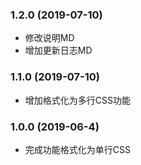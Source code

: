 ### 1.2.0 (2019-07-10)
* 修改说明MD
* 增加更新日志MD

### 1.1.0 (2019-07-10)
* 增加格式化为多行CSS功能

### 1.0.0 (2019-06-4)
* 完成功能格式化为单行CSS